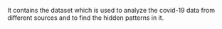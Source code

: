 It contains the dataset which is used to analyze the covid-19 data from different sources and to find the hidden patterns in it.
